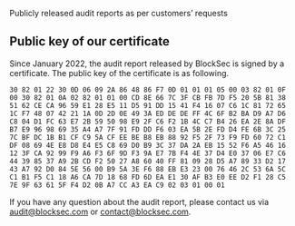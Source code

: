 Publicly released audit reports as per customers’ requests


## Public key of our certificate

Since January 2022, the audit report released by BlockSec is signed by a certificate. The public key of the certificate is as following.

```
30 82 01 22 30 0D 06 09 2A 86 48 86 F7 0D 01 01 01 05 00 03 82 01 0F 00 30 82 01 0A 02 82 01 01 00 CD 8E 66 7C 3F CB FB 7D F5 20 5B 81 38 51 62 CE CA 96 59 E1 28 E5 11 D5 91 DD 15 41 F4 16 07 C6 1C 81 72 65 1C F7 48 07 42 21 1A 0D 2D 0E 49 3A ED DE DE FF 4C 6F B2 BA D9 A7 D6 C8 04 D1 FC 63 E7 2B 59 50 98 E9 2F C6 F2 1B 4C C7 B4 26 EA 2E 8A DF B7 E9 96 98 69 35 A4 A7 7F 91 FD DD F6 03 EA 5B 2E FD D4 FE 6B 3C 25 7C BF DC 1B B1 CF C9 5A CF EE BE B8 EB 88 92 F5 2F 73 F9 FD 60 72 C1 DF 08 69 4E E8 D8 E4 E5 C8 69 D0 B9 3C 37 DA 2A EB 15 52 F6 A5 46 16 12 3F CA 92 99 F9 A6 F3 6F 9D F3 9A E7 7B F4 4E 37 D4 E0 37 06 E7 C6 44 39 85 37 A9 2B CD F2 50 27 A8 60 40 FF 81 09 28 D5 A7 89 33 D2 17 43 A7 92 D0 84 5E 56 00 B9 5A 3E F6 88 EB E3 23 00 76 46 2C 53 6A 5C C1 B1 F5 C1 18 A6 CA 7D 18 68 FD 6D EA E1 30 AF B3 E0 EE D2 F1 28 C5 7E 9F 63 61 5F F4 D2 0B A7 CC A3 EA C9 02 03 01 00 01
```

If you have any question about the audit report, please contact us via audit@blocksec.com or contact@blocksec.com.




